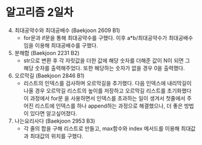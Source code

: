 # 알고리즘 2일차
4. 최대공약수와 최대공배수 (Baekjoon 2609 B1)
    * for문과 if문을 통해 최대공약수를 구했다. 이후 a*b/최대공약수가 최대공배수임을 이용해 최대공배수를 구했다.
5. 분해합 (Baekjoon 2231 B2)
    * str으로 변환 후 각 자릿값을 더한 값에 해당 숫자를 더해준 값이 N이 되면 그 해당 숫자를 출력해주었다. 또한 해당하는 숫자가 없을 경우 0을 출력했다.
6. 오르막길 (Baekjoon 2846 B1)
    * 리스트의 인덱스를 검사하며 오르막길을 추가했다. 다음 인덱스에 내리막길이 나올 경우 오르막길 리스트의 높이를 저장하고 오르막길 리스트를 초기화했다 이 과정에서 for문 을 사용하면서 인덱스를 초과하는 일이 생겨서 첫줄에서 주어진 리스트에 인덱스를 하나 append하는 과정으로 해결했으나, 더 좋은 방법이 있다면 알고싶어졌다.
7. 나는요리사다 (Baekjoon 2953 B3)
    * 각 줄의 합을 구해 리스트로 만들고, max함수와 index 메서드를 이용해 최대값과 최대값의 위치를 구했다.